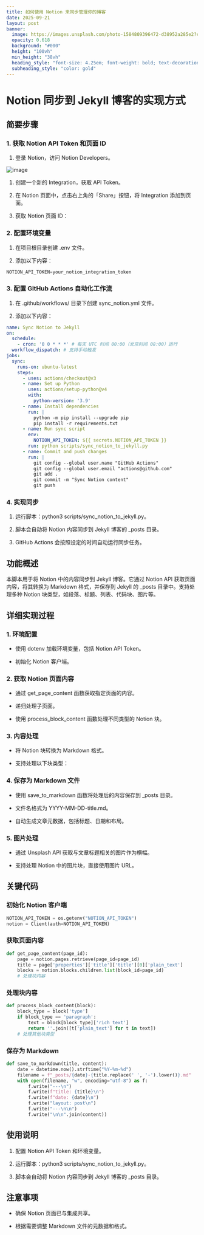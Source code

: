 ```yaml
---
title: 如何使用 Notion 来同步管理你的博客
date: 2025-09-21
layout: post
banner:
  image: https://images.unsplash.com/photo-1584809396472-d38952a285e2?crop=entropy&cs=tinysrgb&fit=max&fm=jpg&ixid=M3w2OTIwMzJ8MHwxfHJhbmRvbXx8fHx8fHx8fDE3NTg0NTgyOTN8&ixlib=rb-4.1.0&q=80&w=1080
  opacity: 0.618
  background: "#000"
  height: "100vh"
  min_height: "38vh"
  heading_style: "font-size: 4.25em; font-weight: bold; text-decoration: underline"
  subheading_style: "color: gold"
---
```


# Notion 同步到 Jekyll 博客的实现方式

## 简要步骤

### 1. 获取 Notion API Token 和页面 ID

1. 登录 Notion，访问 Notion Developers。

![image](https://prod-files-secure.s3.us-west-2.amazonaws.com/a7a0cc5a-89b9-4cda-8686-1fba0ca52f40/d19c1afe-dea5-4312-9333-786b0ba83054/image.png?X-Amz-Algorithm=AWS4-HMAC-SHA256&X-Amz-Content-Sha256=UNSIGNED-PAYLOAD&X-Amz-Credential=ASIAZI2LB4666NOWWDJM%2F20250921%2Fus-west-2%2Fs3%2Faws4_request&X-Amz-Date=20250921T123813Z&X-Amz-Expires=3600&X-Amz-Security-Token=IQoJb3JpZ2luX2VjEIv%2F%2F%2F%2F%2F%2F%2F%2F%2F%2FwEaCXVzLXdlc3QtMiJIMEYCIQCzzuGVeZhZCmwQPOVVcKoLQGc4o0ccLmHhedY%2BooQnIAIhAMPhSp%2Ft5SfUHFMNBe3%2BPilioR71qHVqNR18Any1GsLMKv8DCBQQABoMNjM3NDIzMTgzODA1IgxT0Vcq4wTDHI4un04q3AMPNF5QR4xIAMOLRXfEI18rVHXIAigvK%2B3eJYl%2Fm2UD6TAIxGk9iGw49NiIwxiyV0faCrhKy541y7gm4EBgfWJSwWy%2FG8KCc1hAMaJHDAqfrfXxNnsp9P65mEFyEr2rrMgjQ2NKI83V8ivADRHUlujmlLd%2FW4XnsyB%2BK%2B0Kjp8XExndqhMrcf4sb2h%2FohsyotzCvHRyQrW1xKD7ZpME6rpSvcNlXzkDwm7Kgn8855LCeCY%2BaVHEDnnK6MQqlghzB6LV7lSecdKB6dO2e0dhJWAazuHCwWu6St9szgnVlqHZ%2B3p%2FvY7O%2FIBXo7rC3%2FYqEdlqTWV%2BZVqOHvdH5a1aeQ61qpW3YwIdxp0uYHyafMmT%2BTDuj%2FFYvHnk%2Bejb9lMS7TV9pRvw6CF%2FDwejhALlmbg2NoQLPs4egY9iE7%2Bi2haIdaT7XOuyDSvx3cM78ePKc7evLCk6J%2FLbEwQy6QsEw9TzP4dmTMxZUvqN0aHjehtVmCWzmIh%2FHJgknSdurMGp8ypfcSP3VuX%2FTNvyT4KQgp0h4tguGQ7n%2B8jdEf%2FMec3SsMDYTV9gQFDS6%2FsQuqkXwo%2FYqrJAxQnzqMYgRseqZtNqCg2c5WjhQ7Fpr%2BfMu90fX%2Bc%2BwsWnr%2BXH9o4PKjD7sL%2FGBjqkAV2SwGlKhl5Uwp51OHFVEm%2B%2Bly5%2FPSn2E%2BWJS9RyjUse69pPynpzl2528cksoX62u3Rr79lnjT06L0gUAZ%2FwA3Qe73tnBpMFsmlajhwF1YrvNtJpw18ADimcLmEdmpeAwSmufMiKAvx%2FzhaJ4T81neh0aXca6wQ04x3h0ilC%2FvkyTzvcrWwgM65IxlZpC%2BsE6jpUyTCxQraBiMbWS0eNLd4vPWDx&X-Amz-Signature=3e9903cce04fb76ad924c3e092058b0edbd521262abecedbe491df8a0ae8ff60&X-Amz-SignedHeaders=host&x-amz-checksum-mode=ENABLED&x-id=GetObject)

1. 创建一个新的 Integration，获取 API Token。

1. 在 Notion 页面中，点击右上角的「Share」按钮，将 Integration 添加到页面。

1. 获取 Notion 页面 ID：


### 2. 配置环境变量

1. 在项目根目录创建 .env 文件。

1. 添加以下内容：

```javascript
NOTION_API_TOKEN=your_notion_integration_token
```

### 3. 配置 GitHub Actions 自动化工作流

1. 在 .github/workflows/ 目录下创建 sync_notion.yml 文件。

1. 添加以下内容：

```yaml
name: Sync Notion to Jekyll
on:
  schedule:
    - cron: '0 0 * * *' # 每天 UTC 时间 00:00（北京时间 08:00）运行
  workflow_dispatch: # 支持手动触发
jobs:
  sync:
    runs-on: ubuntu-latest
    steps:
      - uses: actions/checkout@v3
      - name: Set up Python
        uses: actions/setup-python@v4
        with:
          python-version: '3.9'
      - name: Install dependencies
        run: |
          python -m pip install --upgrade pip
          pip install -r requirements.txt
      - name: Run sync script
        env:
          NOTION_API_TOKEN: ${{ secrets.NOTION_API_TOKEN }}
        run: python scripts/sync_notion_to_jekyll.py
      - name: Commit and push changes
        run: |
          git config --global user.name "GitHub Actions"
          git config --global user.email "actions@github.com"
          git add .
          git commit -m "Sync Notion content"
          git push
```

### 4. 实现同步

1. 运行脚本：python3 scripts/sync_notion_to_jekyll.py。

1. 脚本会自动将 Notion 内容同步到 Jekyll 博客的 _posts 目录。

1. GitHub Actions 会按照设定的时间自动运行同步任务。

## 功能概述

本脚本用于将 Notion 中的内容同步到 Jekyll 博客。它通过 Notion API 获取页面内容，将其转换为 Markdown 格式，并保存到 Jekyll 的 _posts 目录中。支持处理多种 Notion 块类型，如段落、标题、列表、代码块、图片等。

## 详细实现过程

### 1. 环境配置

- 使用 dotenv 加载环境变量，包括 Notion API Token。

- 初始化 Notion 客户端。

### 2. 获取 Notion 页面内容

- 通过 get_page_content 函数获取指定页面的内容。

- 递归处理子页面。

- 使用 process_block_content 函数处理不同类型的 Notion 块。

### 3. 内容处理

- 将 Notion 块转换为 Markdown 格式。

- 支持处理以下块类型：


### 4. 保存为 Markdown 文件

- 使用 save_to_markdown 函数将处理后的内容保存到 _posts 目录。

- 文件名格式为 YYYY-MM-DD-title.md。

- 自动生成文章元数据，包括标题、日期和布局。

### 5. 图片处理

- 通过 Unsplash API 获取与文章标题相关的图片作为横幅。

- 支持处理 Notion 中的图片块，直接使用图片 URL。

## 关键代码

### 初始化 Notion 客户端

```python
NOTION_API_TOKEN = os.getenv("NOTION_API_TOKEN")
notion = Client(auth=NOTION_API_TOKEN)
```

### 获取页面内容

```python
def get_page_content(page_id):
    page = notion.pages.retrieve(page_id=page_id)
    title = page['properties']['title']['title'][0]['plain_text']
    blocks = notion.blocks.children.list(block_id=page_id)
    # 处理块内容
```

### 处理块内容

```python
def process_block_content(block):
    block_type = block['type']
    if block_type == 'paragraph':
        text = block[block_type]['rich_text']
        return ''.join([t['plain_text'] for t in text])
    # 处理其他块类型
```

### 保存为 Markdown

```python
def save_to_markdown(title, content):
    date = datetime.now().strftime("%Y-%m-%d")
    filename = f"_posts/{date}-{title.replace(' ', '-').lower()}.md"
    with open(filename, "w", encoding="utf-8") as f:
        f.write("---\n")
        f.write(f"title: {title}\n")
        f.write(f"date: {date}\n")
        f.write("layout: post\n")
        f.write("---\n\n")
        f.write("\n\n".join(content))
```

## 使用说明

1. 配置 Notion API Token 和环境变量。

1. 运行脚本：python3 scripts/sync_notion_to_jekyll.py。

1. 脚本会自动将 Notion 内容同步到 Jekyll 博客的 _posts 目录。

## 注意事项

- 确保 Notion 页面已与集成共享。

- 根据需要调整 Markdown 文件的元数据和格式。